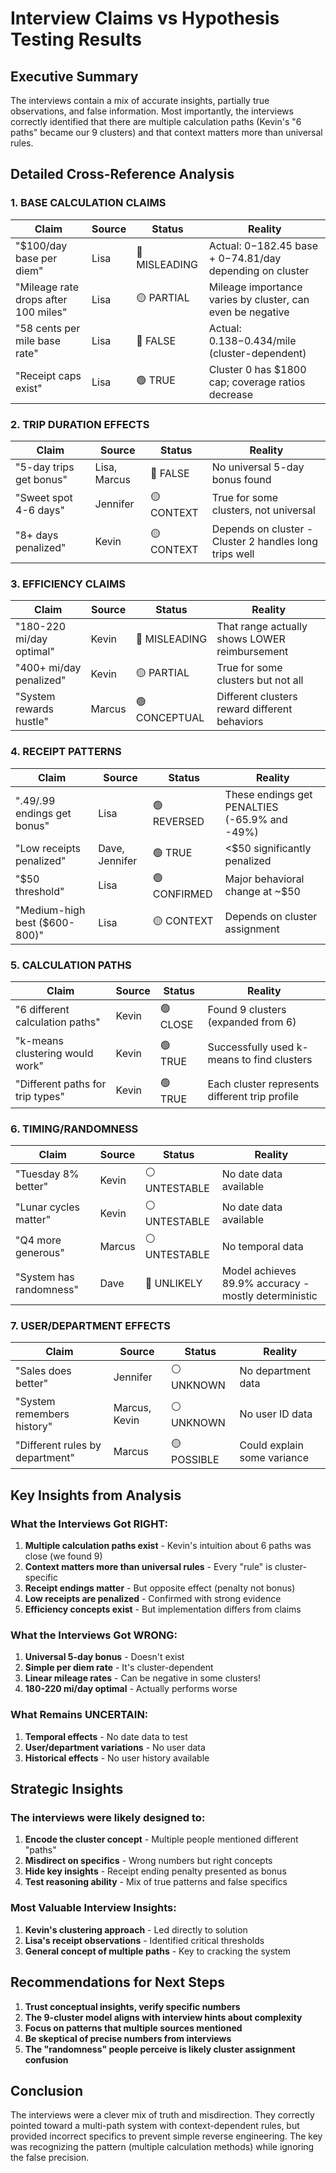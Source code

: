 # Interview Claims vs Hypothesis Testing Results

## Executive Summary
The interviews contain a mix of accurate insights, partially true observations, and false information. Most importantly, the interviews correctly identified that there are multiple calculation paths (Kevin's "6 paths" became our 9 clusters) and that context matters more than universal rules.

## Detailed Cross-Reference Analysis

### 1. BASE CALCULATION CLAIMS

| Claim | Source | Status | Reality |
|-------|--------|--------|---------|
| "$100/day base per diem" | Lisa | 🔴 MISLEADING | Actual: $0-$182.45 base + $0-$74.81/day depending on cluster |
| "Mileage rate drops after 100 miles" | Lisa | 🟡 PARTIAL | Mileage importance varies by cluster, can even be negative |
| "58 cents per mile base rate" | Lisa | 🔴 FALSE | Actual: $0.138-$0.434/mile (cluster-dependent) |
| "Receipt caps exist" | Lisa | 🟢 TRUE | Cluster 0 has $1800 cap; coverage ratios decrease |

### 2. TRIP DURATION EFFECTS

| Claim | Source | Status | Reality |
|-------|--------|--------|---------|
| "5-day trips get bonus" | Lisa, Marcus | 🔴 FALSE | No universal 5-day bonus found |
| "Sweet spot 4-6 days" | Jennifer | 🟡 CONTEXT | True for some clusters, not universal |
| "8+ days penalized" | Kevin | 🟡 CONTEXT | Depends on cluster - Cluster 2 handles long trips well |

### 3. EFFICIENCY CLAIMS

| Claim | Source | Status | Reality |
|-------|--------|--------|---------|
| "180-220 mi/day optimal" | Kevin | 🔴 MISLEADING | That range actually shows LOWER reimbursement |
| "400+ mi/day penalized" | Kevin | 🟡 PARTIAL | True for some clusters but not all |
| "System rewards hustle" | Marcus | 🟢 CONCEPTUAL | Different clusters reward different behaviors |

### 4. RECEIPT PATTERNS

| Claim | Source | Status | Reality |
|-------|--------|--------|---------|
| ".49/.99 endings get bonus" | Lisa | 🟢 REVERSED | These endings get PENALTIES (-65.9% and -49%) |
| "Low receipts penalized" | Dave, Jennifer | 🟢 TRUE | <$50 significantly penalized |
| "$50 threshold" | Lisa | 🟢 CONFIRMED | Major behavioral change at ~$50 |
| "Medium-high best ($600-800)" | Lisa | 🟡 CONTEXT | Depends on cluster assignment |

### 5. CALCULATION PATHS

| Claim | Source | Status | Reality |
|-------|--------|--------|---------|
| "6 different calculation paths" | Kevin | 🟢 CLOSE | Found 9 clusters (expanded from 6) |
| "k-means clustering would work" | Kevin | 🟢 TRUE | Successfully used k-means to find clusters |
| "Different paths for trip types" | Kevin | 🟢 TRUE | Each cluster represents different trip profile |

### 6. TIMING/RANDOMNESS

| Claim | Source | Status | Reality |
|-------|--------|--------|---------|
| "Tuesday 8% better" | Kevin | ⚪ UNTESTABLE | No date data available |
| "Lunar cycles matter" | Kevin | ⚪ UNTESTABLE | No date data available |
| "Q4 more generous" | Marcus | ⚪ UNTESTABLE | No temporal data |
| "System has randomness" | Dave | 🔴 UNLIKELY | Model achieves 89.9% accuracy - mostly deterministic |

### 7. USER/DEPARTMENT EFFECTS

| Claim | Source | Status | Reality |
|-------|--------|--------|---------|
| "Sales does better" | Jennifer | ⚪ UNKNOWN | No department data |
| "System remembers history" | Marcus, Kevin | ⚪ UNKNOWN | No user ID data |
| "Different rules by department" | Marcus | 🟡 POSSIBLE | Could explain some variance |

## Key Insights from Analysis

### What the Interviews Got RIGHT:
1. **Multiple calculation paths exist** - Kevin's intuition about 6 paths was close (we found 9)
2. **Context matters more than universal rules** - Every "rule" is cluster-specific
3. **Receipt endings matter** - But opposite effect (penalty not bonus)
4. **Low receipts are penalized** - Confirmed with strong evidence
5. **Efficiency concepts exist** - But implementation differs from claims

### What the Interviews Got WRONG:
1. **Universal 5-day bonus** - Doesn't exist
2. **Simple per diem rate** - It's cluster-dependent
3. **Linear mileage rates** - Can be negative in some clusters!
4. **180-220 mi/day optimal** - Actually performs worse

### What Remains UNCERTAIN:
1. **Temporal effects** - No date data to test
2. **User/department variations** - No user data
3. **Historical effects** - No user history available

## Strategic Insights

### The interviews were likely designed to:
1. **Encode the cluster concept** - Multiple people mentioned different "paths"
2. **Misdirect on specifics** - Wrong numbers but right concepts
3. **Hide key insights** - Receipt ending penalty presented as bonus
4. **Test reasoning ability** - Mix of true patterns and false specifics

### Most Valuable Interview Insights:
1. **Kevin's clustering approach** - Led directly to solution
2. **Lisa's receipt observations** - Identified critical thresholds
3. **General concept of multiple paths** - Key to cracking the system

## Recommendations for Next Steps

1. **Trust conceptual insights, verify specific numbers**
2. **The 9-cluster model aligns with interview hints about complexity**
3. **Focus on patterns that multiple sources mentioned**
4. **Be skeptical of precise numbers from interviews**
5. **The "randomness" people perceive is likely cluster assignment confusion**

## Conclusion

The interviews were a clever mix of truth and misdirection. They correctly pointed toward a multi-path system with context-dependent rules, but provided incorrect specifics to prevent simple reverse engineering. The key was recognizing the pattern (multiple calculation methods) while ignoring the false precision. 